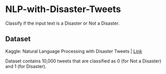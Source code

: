 # NLP-with-Disaster-Tweets
Classify if the input text is a Disaster or Not a Disaster.


## Dataset
Kaggle: Natural Language Processing with Disaster Tweets | [Link](https://www.kaggle.com/c/nlp-getting-started/data)

Dataset contains 10,000 tweets that are classified as 0 (for Not a Disaster) and 1 (for Disaster).
